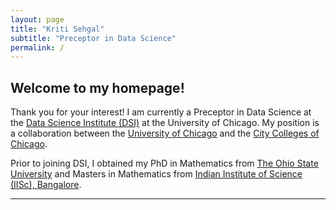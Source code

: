 ```yaml
---
layout: page
title: "Kriti Sehgal"
subtitle: "Preceptor in Data Science"
permalink: /
---
```


## Welcome to my homepage!

Thank you for your interest! I am currently a Preceptor in Data Science at the <a href="https://datascience.uchicago.edu/" target="_blank">Data Science Institute (DSI)</a> at the University of Chicago. My position is a collaboration between the <a href="https://www.uchicago.edu/en" target="_blank">University of Chicago</a> and the <a href="https://www.ccc.edu/" target="_blank">City Colleges of Chicago</a>.

Prior to joining DSI, I obtained my PhD in Mathematics from [The Ohio State University](https://math.osu.edu/) and Masters in Mathematics from [Indian Institute of Science (IISc), Bangalore](https://math.iisc.ac.in//).  


---

